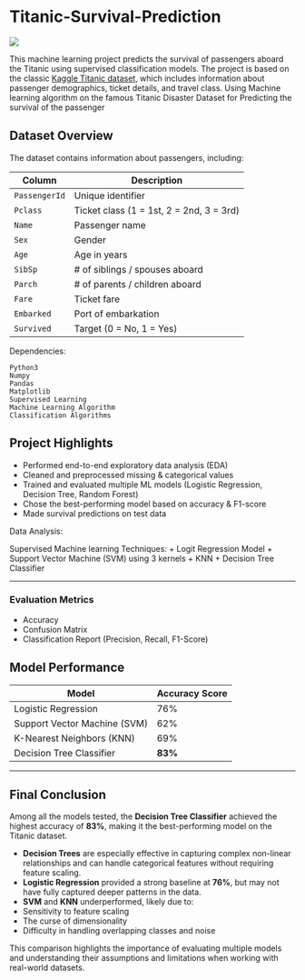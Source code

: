 # Titanic-Survival-Prediction

<img src="https://images8.alphacoders.com/405/405029.jpg">



This machine learning project predicts the survival of passengers aboard the Titanic using supervised classification models. The project is based on the classic [Kaggle Titanic dataset](https://www.kaggle.com/competitions/titanic/overview), which includes information about passenger demographics, ticket details, and travel class.
Using Machine learning algorithm on the famous Titanic Disaster Dataset for Predicting the survival of the passenger

##  Dataset Overview

The dataset contains information about passengers, including:

| Column        | Description                            |
|---------------|----------------------------------------|
| `PassengerId` | Unique identifier                      |
| `Pclass`      | Ticket class (1 = 1st, 2 = 2nd, 3 = 3rd)|
| `Name`        | Passenger name                         |
| `Sex`         | Gender                                 |
| `Age`         | Age in years                           |
| `SibSp`       | # of siblings / spouses aboard         |
| `Parch`       | # of parents / children aboard         |
| `Fare`        | Ticket fare                            |
| `Embarked`    | Port of embarkation                    |
| `Survived`    | Target (0 = No, 1 = Yes)               |

                                                                    


Dependencies:

    Python3
    Numpy
    Pandas
    Matplotlib
    Supervised Learning
    Machine Learning Algorithm
    Classification Algorithms
    


##  Project Highlights

-  Performed end-to-end exploratory data analysis (EDA)
-  Cleaned and preprocessed missing & categorical values
-  Trained and evaluated multiple ML models (Logistic Regression, Decision Tree, Random Forest)
-  Chose the best-performing model based on accuracy & F1-score
-  Made survival predictions on test data


Data Analysis:

Supervised Machine learning Techniques: + Logit Regression Model + Support Vector Machine (SVM) using 3 kernels + KNN + Decision Tree Classifier

---
###  Evaluation Metrics
- Accuracy
- Confusion Matrix
- Classification Report (Precision, Recall, F1-Score)

##  Model Performance

| Model                         | Accuracy Score |
|-------------------------------|----------------|
| Logistic Regression           | 76%            |
| Support Vector Machine (SVM)  | 62%            |
| K-Nearest Neighbors (KNN)     | 69%            |
| Decision Tree Classifier      | **83%**        |

---

##  Final Conclusion

Among all the models tested, the **Decision Tree Classifier** achieved the highest accuracy of **83%**, making it the best-performing model on the Titanic dataset.

-  **Decision Trees** are especially effective in capturing complex non-linear relationships and can handle categorical features without requiring feature scaling.
-  **Logistic Regression** provided a strong baseline at **76%**, but may not have fully captured deeper patterns in the data.
-  **SVM** and **KNN** underperformed, likely due to:
  - Sensitivity to feature scaling
  - The curse of dimensionality
  - Difficulty in handling overlapping classes and noise

This comparison highlights the importance of evaluating multiple models and understanding their assumptions and limitations when working with real-world datasets.

